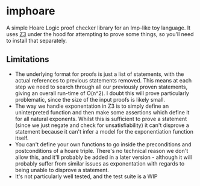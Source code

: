 # imphoare

A simple Hoare Logic proof checker library for an Imp-like toy language.
It uses [Z3](https://github.com/Z3Prover/z3) under the hood for attempting to 
prove some things, so you'll need to install that separately.

## Limitations

- The underlying format for proofs is just a list of statements, with
  the actual references to previous statements removed. This means
  at each step we need to search through all our previously proven
  statements, giving an overall run-time of O(n^2). I doubt this
  will prove particularly problematic, since the size of the input proofs
  is likely small.
- The way we handle exponentation in Z3 is to simply define an uninterpreted
  function and then make some assertions which define it for all natural
  exponents. Whilst this is sufficient to prove a statement (since we just
  negate and check for unsatisfiability) it can't disprove a statement
  because it can't infer a model for the exponentiation function
  itself.
- You can't define your own functions to go inside the preconditions
  and postconditions of a hoare triple. There's no technical reason we
  don't allow this, and it'll probably be added in a later version -
  although it will probably suffer from similar issues as exponentation
  with regards to being unable to disprove a statement.
- It's not particularly well tested, and the test suite is a WIP
